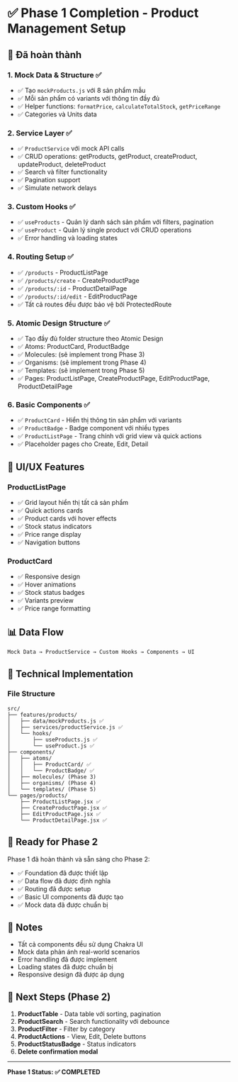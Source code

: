 # ✅ Phase 1 Completion - Product Management Setup

## 🎯 Đã hoàn thành

### 1. **Mock Data & Structure** ✅

- ✅ Tạo `mockProducts.js` với 8 sản phẩm mẫu
- ✅ Mỗi sản phẩm có variants với thông tin đầy đủ
- ✅ Helper functions: `formatPrice`, `calculateTotalStock`, `getPriceRange`
- ✅ Categories và Units data

### 2. **Service Layer** ✅

- ✅ `ProductService` với mock API calls
- ✅ CRUD operations: getProducts, getProduct, createProduct, updateProduct, deleteProduct
- ✅ Search và filter functionality
- ✅ Pagination support
- ✅ Simulate network delays

### 3. **Custom Hooks** ✅

- ✅ `useProducts` - Quản lý danh sách sản phẩm với filters, pagination
- ✅ `useProduct` - Quản lý single product với CRUD operations
- ✅ Error handling và loading states

### 4. **Routing Setup** ✅

- ✅ `/products` - ProductListPage
- ✅ `/products/create` - CreateProductPage
- ✅ `/products/:id` - ProductDetailPage
- ✅ `/products/:id/edit` - EditProductPage
- ✅ Tất cả routes đều được bảo vệ bởi ProtectedRoute

### 5. **Atomic Design Structure** ✅

- ✅ Tạo đầy đủ folder structure theo Atomic Design
- ✅ Atoms: ProductCard, ProductBadge
- ✅ Molecules: (sẽ implement trong Phase 3)
- ✅ Organisms: (sẽ implement trong Phase 4)
- ✅ Templates: (sẽ implement trong Phase 5)
- ✅ Pages: ProductListPage, CreateProductPage, EditProductPage, ProductDetailPage

### 6. **Basic Components** ✅

- ✅ `ProductCard` - Hiển thị thông tin sản phẩm với variants
- ✅ `ProductBadge` - Badge component với nhiều types
- ✅ `ProductListPage` - Trang chính với grid view và quick actions
- ✅ Placeholder pages cho Create, Edit, Detail

## 🎨 UI/UX Features

### ProductListPage

- ✅ Grid layout hiển thị tất cả sản phẩm
- ✅ Quick actions cards
- ✅ Product cards với hover effects
- ✅ Stock status indicators
- ✅ Price range display
- ✅ Navigation buttons

### ProductCard

- ✅ Responsive design
- ✅ Hover animations
- ✅ Stock status badges
- ✅ Variants preview
- ✅ Price range formatting

## 📊 Data Flow

```
Mock Data → ProductService → Custom Hooks → Components → UI
```

## 🔧 Technical Implementation

### File Structure

```
src/
├── features/products/
│   ├── data/mockProducts.js ✅
│   ├── services/productService.js ✅
│   └── hooks/
│       ├── useProducts.js ✅
│       └── useProduct.js ✅
├── components/
│   ├── atoms/
│   │   ├── ProductCard/ ✅
│   │   └── ProductBadge/ ✅
│   ├── molecules/ (Phase 3)
│   ├── organisms/ (Phase 4)
│   └── templates/ (Phase 5)
└── pages/products/
    ├── ProductListPage.jsx ✅
    ├── CreateProductPage.jsx ✅
    ├── EditProductPage.jsx ✅
    └── ProductDetailPage.jsx ✅
```

## 🚀 Ready for Phase 2

Phase 1 đã hoàn thành và sẵn sàng cho Phase 2:

- ✅ Foundation đã được thiết lập
- ✅ Data flow đã được định nghĩa
- ✅ Routing đã được setup
- ✅ Basic UI components đã được tạo
- ✅ Mock data đã được chuẩn bị

## 📝 Notes

- Tất cả components đều sử dụng Chakra UI
- Mock data phản ánh real-world scenarios
- Error handling đã được implement
- Loading states đã được chuẩn bị
- Responsive design đã được áp dụng

## 🎯 Next Steps (Phase 2)

1. **ProductTable** - Data table với sorting, pagination
2. **ProductSearch** - Search functionality với debounce
3. **ProductFilter** - Filter by category
4. **ProductActions** - View, Edit, Delete buttons
5. **ProductStatusBadge** - Status indicators
6. **Delete confirmation modal**

---

**Phase 1 Status: ✅ COMPLETED**
